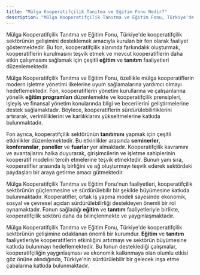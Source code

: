 ```yaml
---
title: "Mülga Kooperatifçilik Tanıtma ve Eğitim Fonu Nedir?"
description: "Mülga Kooperatifçilik Tanıtma ve Eğitim Fonu, Türkiye'de kooperatifçilik sektörünün gelişimini desteklemek amacıyla kurulan bir fon olarak faaliyet göstermektedir"
---
```


Mülga Kooperatifçilik Tanıtma ve Eğitim Fonu, Türkiye'de kooperatifçilik sektörünün gelişimini desteklemek amacıyla kurulan bir fon olarak faaliyet göstermektedir. Bu fon, kooperatifçilik alanında farkındalık oluşturmak, kooperatiflerin kurulmasını teşvik etmek ve mevcut kooperatiflerin daha etkin çalışmasını sağlamak için çeşitli **eğitim** ve **tanıtım** faaliyetleri düzenlemektedir.

Mülga Kooperatifçilik Tanıtma ve Eğitim Fonu, özellikle mülga kooperatiflerin modern işletme yönetimi ilkelerine uyum sağlamalarına yardımcı olmayı hedeflemektedir. Fon, kooperatiflerin yönetim kurullarına ve çalışanlarına yönelik **eğitim programları** düzenlemekte ve kooperatifçilik prensipleri, işleyiş ve finansal yönetim konularında bilgi ve becerilerini geliştirmelerine destek sağlamaktadır. Böylece, kooperatiflerin sürdürülebilirliklerini artırarak, verimliliklerini ve karlılıklarını yükseltmelerine katkıda bulunmaktadır.

Fon ayrıca, kooperatifçilik sektörünün **tanıtımını** yapmak için çeşitli etkinlikler düzenlemektedir. Bu etkinlikler arasında **seminerler**, **konferanslar**, **paneller** ve **fuarlar** yer almaktadır. Kooperatifçilik kavramını ve avantajlarını halka duyurarak, girişimcilerin ve işletme sahiplerinin kooperatif modelini tercih etmelerine teşvik etmektedir. Bunun yanı sıra, kooperatifler arasında iş birliğini ve ağ oluşturmayı teşvik ederek sektördeki paydaşları bir araya getirme amacı gütmektedir.

Mülga Kooperatifçilik Tanıtma ve Eğitim Fonu'nun faaliyetleri, kooperatifçilik sektörünün güçlenmesine ve sürdürülebilir bir şekilde büyümesine katkıda bulunmaktadır. Kooperatifler, ortak iş yapma modeli sayesinde ekonomik, sosyal ve çevresel açıdan sürdürülebilirliği destekleyen önemli bir rol oynamaktadır. Fonun sağladığı **eğitim** ve **tanıtım** faaliyetleriyle birlikte, kooperatifçilik sektörü daha da bilinçlenmekte ve yaygınlaşmaktadır.

Mülga Kooperatifçilik Tanıtma ve Eğitim Fonu, Türkiye'de kooperatifçilik sektörünün gelişimine odaklanan önemli bir kurumdur. **Eğitim** ve **tanıtım** faaliyetleriyle kooperatiflerin etkinliğini artırmayı ve sektörün büyümesine katkıda bulunmayı hedeflemektedir. Bu fonun desteklediği çalışmalar, kooperatifçiliğin yaygınlaşması ve ekonomik kalkınmaya olan olumlu etkisi göz önüne alındığında, Türkiye'nin sürdürülebilir bir gelecek inşa etme çabalarına katkıda bulunmaktadır.

